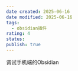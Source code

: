 ```yaml
---
date created: 2025-06-16
date modified: 2025-06-16
tags:
  - obsidian插件
rating: 4
status:
publish: true
---
```


调试手机端的Obsidian
